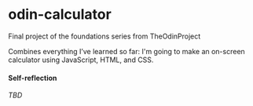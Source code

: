 # odin-calculator
Final project of the foundations series from TheOdinProject

Combines everything I’ve learned so far: I'm going to make an on-screen calculator using JavaScript, HTML, and CSS.

#### Self-reflection

*TBD*